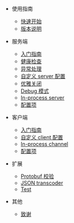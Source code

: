 - 使用指南
    - [快速开始](zh-cn/guide/quickstart.md)
    - [版本说明](zh-cn/guide/version.md) 

- 服务端
    - [入门指南](zh-cn/server/onboarding.md)
    - [健康检查](zh-cn/server/health-check.md)
    - [异常处理](zh-cn/server/exception-handling.md)
    - [自定义 server 配置](zh-cn/server/customize-server-config.md)
    - [优雅关闭](zh-cn/server/graceful-shutdown.md)
    - [Debug 模式](zh-cn/server/debug-mode.md)
    - [In-process server](zh-cn/server/in-process-server.md)
    - [配置项](zh-cn/server/configuration.md)

- 客户端
    - [入门指南](zh-cn/client/onboarding.md)
    - [自定义 client 配置](zh-cn/client/customize-client-config.md)
    - [In-process channel](zh-cn/client/in-process-channel.md)
    - [配置项](zh-cn/client/configuration.md)

- 扩展
    - [Protobuf 校验](zh-cn/extension/protobuf-validation.md)
    - [JSON transcoder](zh-cn/extension/transcoder-http.md)
    - [Test](zh-cn/extension/test.md)

- 其他
    - [致谢](zh-cn/other/acknowledgement.md)

